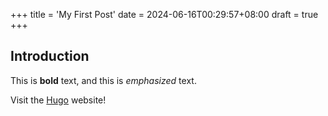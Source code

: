 +++
title = 'My First Post'
date = 2024-06-16T00:29:57+08:00
draft = true
+++
## Introduction

This is **bold** text, and this is *emphasized* text.

Visit the [Hugo](https://gohugo.io) website!
